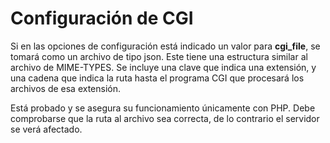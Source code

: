 
# Configuración de CGI

Si en las opciones de configuración está indicado un valor para **cgi_file**, se tomará como un archivo de tipo json. Este tiene una estructura similar al archivo de MIME-TYPES. Se incluye una clave que indica una extensión, y una cadena que indica la ruta hasta el programa CGI que procesará los archivos de esa extensión.

Está probado y se asegura su funcionamiento únicamente con PHP. Debe comprobarse que la ruta al archivo sea correcta, de  lo contrario el servidor se verá afectado.